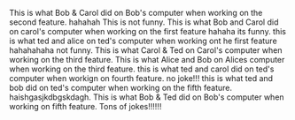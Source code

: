 
This is what Bob & Carol did on Bob's computer when working on the second feature. hahahah This is not funny.
This is what Bob and Carol did on carol's computer when working on the first feature hahaha its funny.
this is what ted and alice on ted's computer  when working ont he first feature hahahahaha not funny.
This is what Carol & Ted on Carol's computer when working on the third feature. 
This is what Alice and Bob on Alices computer when working on the third feature. 
this is what ted and carol did on ted's computer when workign on fourth feature. no joke!!!
this is what ted and bob did on ted's computer when working on the fifth feature. haishgasjkdbgskdagh.
This is what Bob & Ted did on Bob's computer when working on fifth feature. Tons of jokes!!!!!!

